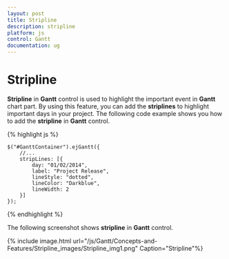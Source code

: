```yaml
---
layout: post
title: Stripline
description: stripline
platform: js
control: Gantt
documentation: ug
---
```


# Stripline

**Stripline** in **Gantt** control is used to highlight the important event in **Gantt** chart part. By using this feature, you can add the **striplines** to highlight important days in your project. The following code example shows you how to add the **stripline** in **Gantt** control.

{% highlight js %}


    $("#GanttContainer").ejGantt({
        //...
        stripLines: [{
            day: "01/02/2014",
            label: "Project Release",
            lineStyle: "dotted",
            lineColor: "Darkblue",
            lineWidth: 2
        }]
    });


{% endhighlight %}



The following screenshot shows **stripline** in **Gantt** control.

{% include image.html url="/js/Gantt/Concepts-and-Features/Stripline_images/Stripline_img1.png" Caption="Stripline"%}

